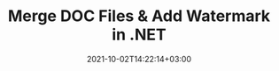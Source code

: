 ---
############################# Static ############################
layout: "autogen"
date: 2021-10-02T14:22:14+03:00
draft: false
path: "total/net/merger/doc/"

############################# Head ############################
head_title: "Merge & Split DOC Files and Add Watermarks in C# .NET"
head_description: ".NET documents merger library to combine multiple DOC files into a single file by joining selective number of pages or a range of pages from multiple source documents into one."

############################# Header ############################
title: "Merge DOC Files & Add Watermark in .NET"
description: ".NET documents merger API to combine multiple DOC files into a single file by joining selective number of pages or a range of pages from multiple source documents into one. Perform single document operations such as move, remove, rotate, swap and extract pages or split a single DOC document into several resultant documents."

############################# SubMenu ############################
submenu:
    enable: false

############################# Content ############################
content:
    enable: true
    block:
    - title_left: "Merge DOC Files & Add Watermark in C#"
      content_left: |
          Join DOC files in C# .NET and add text or image watermarks to the single resultant document in .NET (C#, VB.NET, ASP.NET & .NET Core) applications.

          -   Instantiate **Merger** with input DOC document
          -   Call **Join** method of **Merger** class instance and pass second source document path
          -   Call **Save** method of **Merger** class instance to save merged document
          -   Instantiate **Watermarker** with merged DOC document as created above
          -   Create the **TextWatermark** object & set watermark properties
          -   Add watermark and save watermarked DOC
          
      title_right: "Source Document Information Extraction"
      content_right: |
          You require `GroupDocs.Merger` & `GroupDocs.Watermark` namespaces to perform single and multiple documents merging operations within PDF, Microsoft Office, HTML, OpenDocument and many other document formats. Explore other [.NET APIs for Office documents](https://products.conholdate.com/total/net/) as offered by Conholdate.Total.
          
          Get the respective assembly files from the [downloads](https://downloads.conholdate.com/total/net) or fetch the whole package from [Nuget](https://www.nuget.org/packages/Conholdate.Total/) to add 'Conholdate.Total` directly in your workspace.
          
      code: |
          ```cs {linenos=false}
          // Merge DOC files using GroupDocs.Merger API
          // Instantiate Merger with input DOC document
          using (Merger merger = new Merger("input1.doc"))
          {
              // Call Join method of Merger class instance and pass second source document path
              merger.Join("input2.doc");

              // Call Save method of Merger class instance to save merged document
              merger.Save("merged.doc");
          }

          // Add text watermark to DOC document
          // Instantiate Watermarker with merged DOC document created above
          // GroupDocs.Merger created Output folder and save merged.doc there
          // We will load merged.doc document from Output folder
          using (Watermarker watermarker = new Watermarker("Output/merged.doc"))
          {
              // Initialize the Font to be used for watermark
              Font font = new Font("Arial", 19, FontStyle.Bold | FontStyle.Italic);

              // Create the TextWatermark object
              TextWatermark watermark = new TextWatermark("my watermark", font);

              // Set watermark properties
              watermark.ForegroundColor = Color.Red;
              watermark.BackgroundColor = Color.Blue;
              watermark.TextAlignment = TextAlignment.Right;
              watermark.Opacity = 0.5;

              // Add watermark and save watermarked DOC
              watermarker.Add(watermark);
              watermarker.Save("output.doc");
          }
          ```
    - title_left: "Split DOC File & Add Watermarks in .NET"
      content_left: |
          Split a single DOC document to multiple independent documents and insert image or text watermarks to each of the splitted files using C# .NET.

          -   Set output path where files will be saved after splitting
          -   Instantiate **SplitOptions** object with path of splitted file and number of pages to be splitted
          -   Create **Merger** object with input DOC and split using **SplitOptions**
          -   Instantiate **Watermarker** with splitted DOC
          -   Create the **TextWatermark** object & set watermark properties
          -   Add watermark and save watermarked DOC
        
      title_right: "Image Representation of Document Pages"
      content_right: |
          Combine all popular document file formats and generate image representation of the merged document pages in 'PNG', 'JPG' or 'BMP' formats. You can easily preview the complete document as a whole or display some specific pages based on page numbers or page ranges.

          Join popular document file formats on different operating systems such as Windows, Linux or macOS while using platforms such as Windows Azure, Mono and Xamarin.
          
      code: |
          ```cs {linenos=false}
          // Set output path where files will be saved after splitting
          string outputFolder = @"c:\output\";

          // Instantiate SplitOptions object with path of splitted file and number of pages to be splitted
          SplitOptions splitOptions = new SplitOptions(outputFolder + "document_{0}.{1}", new int[] { 1, 2, 4 });

          // Create Merger object with input DOC
          using (Merger merger = new Merger("input.doc"))
          {
              // Split input DOC using SplitOptions
              merger.Split(splitOptions);
          }

          // Get list of splitted files from output path
          string[] files = Directory.GetFiles(outputFolder);
          // Create counter that will be used for naming output files
          int i = 0;

          // Loop through all splitted files in the output folder
          foreach(string file in files)
          {
              i++; // Increment counter

              // Instantiate Watermarker with splitted DOC
              using (Watermarker watermarker = new Watermarker(file))
              {
                  // Initialize the Font to be used for watermark
                  Font font = new Font("Arial", 19, FontStyle.Bold | FontStyle.Italic);

                  // Create the TextWatermark object
                  TextWatermark watermark = new TextWatermark("my watermark", font);

                  // Set watermark properties
                  watermark.ForegroundColor = Color.Red;
                  watermark.BackgroundColor = Color.Blue;
                  watermark.TextAlignment = TextAlignment.Right;
                  watermark.Opacity = 0.5;

                  // Add watermark and save watermarked DOC
                  watermarker.Add(watermark);
                  watermarker.Save(string.Format("{0}output{1}.doc",outputFolder,i));
              }
          }
          ```
############################# About Formats ############################
about_formats:
    enable: false
############################# More Formats ############################
more_formats:
    enable: true
    auto: true
############################# Back to top ###############################
back_to_top:
  enable: true
---